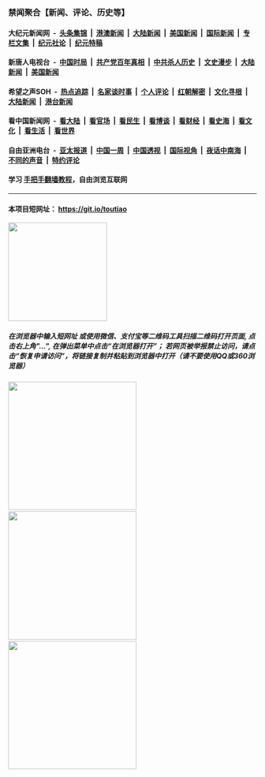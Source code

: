 ### 禁闻聚合【新闻、评论、历史等】

#### 大纪元新闻网 &nbsp;-&nbsp; [头条集锦](indexes/E头条集锦.md?t=03120231) &nbsp;|&nbsp; [港澳新闻](indexes/E港澳新闻.md?t=03120231)  &nbsp;|&nbsp; [大陆新闻](indexes/E大陆新闻.md?t=03120231) &nbsp;|&nbsp; [美国新闻](indexes/E美国新闻.md?t=03120231) &nbsp;|&nbsp; [国际新闻](indexes/E国际新闻.md?t=03120231) &nbsp;|&nbsp; [专栏文集](indexes/E专栏文集.md?t=03120231) &nbsp;|&nbsp; [纪元社论](indexes/E纪元社论.md?t=03120231) &nbsp;|&nbsp; [纪元特稿](indexes/E纪元特稿.md?t=03120231) 

#### 新唐人电视台 &nbsp;-&nbsp; [中国时局](indexes/N中国时局.md?t=03120231) &nbsp;|&nbsp; [共产党百年真相](indexes/N共产党百年真相.md?t=03120231) &nbsp;|&nbsp; [中共杀人历史](indexes/N中共杀人历史.md?t=03120231) &nbsp;|&nbsp; [文史漫步](indexes/N文史漫步.md?t=03120231) &nbsp;|&nbsp; [大陆新闻](indexes/N大陆新闻.md?t=03120231) &nbsp;|&nbsp; [美国新闻](indexes/N美国新闻.md?t=03120231)

#### 希望之声SOH &nbsp;-&nbsp; [热点追踪](indexes/H热点追踪.md?t=03120231) &nbsp;|&nbsp; [名家谈时事](indexes/H名家谈时事.md?t=03120231) &nbsp;|&nbsp; [个人评论](indexes/H个人评论.md?t=03120231)  &nbsp;|&nbsp; [红朝解密](indexes/H红朝解密.md?t=03120231) &nbsp;|&nbsp; [文化寻根](indexes/H文化寻根.md?t=03120231) &nbsp;|&nbsp; [大陆新闻](indexes/H大陆新闻.md?t=03120231) &nbsp;|&nbsp; [港台新闻](indexes/H港台新闻.md?t=03120231)

#### 看中国新闻网 &nbsp;-&nbsp; [看大陆](indexes/S看大陆.md?t=03120231) &nbsp;|&nbsp; [看官场](indexes/S看官场.md?t=03120231) &nbsp;|&nbsp; [看民生](indexes/S看民生.md?t=03120231)  &nbsp;|&nbsp; [看博谈](indexes/S看博谈.md?t=03120231) &nbsp;|&nbsp; [看财经](indexes/S看财经.md?t=03120231) &nbsp;|&nbsp; [看史海](indexes/S看史海.md?t=03120231) &nbsp;|&nbsp; [看文化](indexes/S看文化.md?t=03120231) &nbsp;|&nbsp; [看生活](indexes/S看生活.md?t=03120231) &nbsp;|&nbsp; [看世界](indexes/S看世界.md?t=03120231)

#### 自由亚洲电台 &nbsp;-&nbsp; [亚太报道](indexes/R亚太报道.md?t=03120231) &nbsp;|&nbsp; [中国一周](indexes/R中国一周.md?t=03120231) &nbsp;|&nbsp; [中国透视](indexes/R中国透视.md?t=03120231)  &nbsp;|&nbsp; [国际视角](indexes/R国际视角.md?t=03120231) &nbsp;|&nbsp; [夜话中南海](indexes/R夜话中南海.md?t=03120231) &nbsp;|&nbsp; [不同的声音](indexes/R不同的声音.md?t=03120231) &nbsp;|&nbsp; [特约评论](indexes/R特约评论.md?t=03120231)

#### 学习 [手把手翻墙教程](https://github.com/gfw-breaker/guides/wiki)，自由浏览互联网

----

#### 本项目短网址： https://git.io/toutiao
<img src="https://raw.githubusercontent.com/gfw-breaker/banned-news/master/scripts/img/qr.png" width="200px"/>  

##### 在浏览器中输入短网址 或使用微信、支付宝等二维码工具扫描二维码打开页面, 点击右上角"...", 在弹出菜单中点击“在浏览器打开”； 若网页被举报禁止访问，请点击“恢复申请访问”，将链接复制并粘贴到浏览器中打开（请不要使用QQ或360浏览器）

<img src="https://raw.githubusercontent.com/gfw-breaker/banned-news/master/scripts/img/1.png" width="260px"/> &nbsp; <img src="https://raw.githubusercontent.com/gfw-breaker/banned-news/master/scripts/img/2.png" width="260px"/> &nbsp; <img src="https://raw.githubusercontent.com/gfw-breaker/banned-news/master/scripts/img/3.png" width="260px"/>
